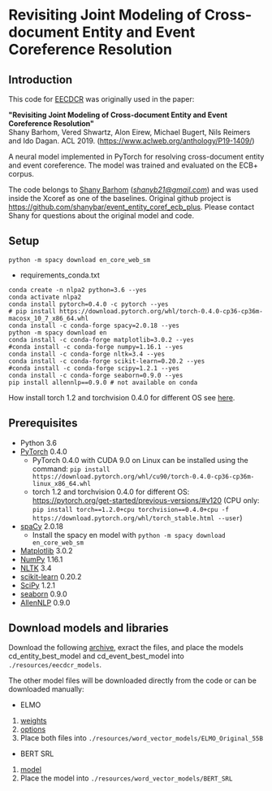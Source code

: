 # Revisiting Joint Modeling of Cross-document Entity and Event Coreference Resolution

## Introduction
This code for [EECDCR](https://github.com/shanybar/event_entity_coref_ecb_plus) was originally used in the paper:

<b>"Revisiting Joint Modeling of Cross-document Entity and Event Coreference Resolution"</b><br/>
Shany Barhom, Vered Shwartz, Alon Eirew, Michael Bugert, Nils Reimers and Ido Dagan. ACL 2019. 
(https://www.aclweb.org/anthology/P19-1409/)

A neural model implemented in PyTorch for resolving cross-document entity and event coreference.
The model was trained and evaluated on the ECB+ corpus.

The code belongs to [Shany Barhom](https://github.com/shanybar) (*shanyb21@gmail.com*) and was used inside the Xcoref 
as one of the baselines. Original github project is https://github.com/shanybar/event_entity_coref_ecb_plus. 
Please contact Shany for questions about the original model and code.

## Setup
```angular2
python -m spacy download en_core_web_sm
```

* requirements_conda.txt 
```
conda create -n nlpa2 python=3.6 --yes
conda activate nlpa2
conda install pytorch=0.4.0 -c pytorch --yes
# pip install https://download.pytorch.org/whl/torch-0.4.0-cp36-cp36m-macosx_10_7_x86_64.whl
conda install -c conda-forge spacy=2.0.18 --yes
python -m spacy download en
conda install -c conda-forge matplotlib=3.0.2 --yes
#conda install -c conda-forge numpy=1.16.1 --yes
conda install -c conda-forge nltk=3.4 --yes
conda install -c conda-forge scikit-learn=0.20.2 --yes
#conda install -c conda-forge scipy=1.2.1 --yes
conda install -c conda-forge seaborn=0.9.0 --yes
pip install allennlp==0.9.0 # not available on conda
```

How install torch 1.2 and torchvision 0.4.0 for different OS see [here](https://pytorch.org/get-started/previous-versions/#v120).


## Prerequisites
* Python 3.6
* [PyTorch](https://pytorch.org/) 0.4.0
    * PyTorch 0.4.0 with CUDA 9.0 on Linux can be installed using the command:
    `pip install https://download.pytorch.org/whl/cu90/torch-0.4.0-cp36-cp36m-linux_x86_64.whl`
    * torch 1.2 and torchvision 0.4.0 for different OS: https://pytorch.org/get-started/previous-versions/#v120
    (CPU only: `pip install torch==1.2.0+cpu torchvision==0.4.0+cpu -f https://download.pytorch.org/whl/torch_stable.html --user`)
* [spaCy](https://spacy.io/) 2.0.18
    *  Install the spacy en model with `python -m spacy download en_core_web_sm`
* [Matplotlib](https://matplotlib.org/) 3.0.2
* [NumPy](https://www.numpy.org/) 1.16.1
* [NLTK](https://www.nltk.org/) 3.4
* [scikit-learn](https://scikit-learn.org/) 0.20.2
* [SciPy](https://www.scipy.org/) 1.2.1
* [seaborn](https://seaborn.pydata.org/) 0.9.0
* [AllenNLP](https://allennlp.org/) 0.9.0

## Download models and libraries
Download the following [archive](https://drive.google.com/file/d/197jYq5lioefABWP11cr4hy4Ohh1HMPGK/view), exract the files,
 and place the models cd_entity_best_model and cd_event_best_model into ```./resources/eecdcr_models```. 
 
The other model files will be downloaded directly from the code or can be downloaded manually: 
* ELMO 
1) [weights](https://s3-us-west-2.amazonaws.com/allennlp/models/elmo/2x4096_512_2048cnn_2xhighway_5.5B/elmo_2x4096_512_2048cnn_2xhighway_5.5B_weights.hdf5)
2) [options](https://s3-us-west-2.amazonaws.com/allennlp/models/elmo/2x4096_512_2048cnn_2xhighway_5.5B/elmo_2x4096_512_2048cnn_2xhighway_5.5B_options.json)
3) Place both files into ```./resources/word_vector_models/ELMO_Original_55B```
* BERT SRL 
1) [model](https://s3-us-west-2.amazonaws.com/allennlp/models/bert-base-srl-2019.06.17.tar.gz) 
2) Place the model into ```./resources/word_vector_models/BERT_SRL```
